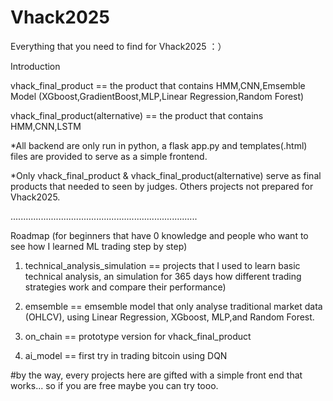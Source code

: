 # Vhack2025
Everything that you need to find for Vhack2025 ：）

Introduction

vhack_final_product == the product that contains HMM,CNN,Emsemble Model (XGboost,GradientBoost,MLP,Linear Regression,Random Forest)

vhack_final_product(alternative) == the product that contains HMM,CNN,LSTM

*All backend are only run in python, a flask app.py and templates(.html) files are provided to serve as a simple frontend.

*Only vhack_final_product & vhack_final_product(alternative) serve as final products that needed to seen by judges. Others projects not prepared for Vhack2025.

..........................................................................

Roadmap (for beginners that have 0 knowledge and people who want to see how I learned ML trading step by step)

1. technical_analysis_simulation == projects that I used to learn basic technical analysis, an simulation for 365 days how different trading strategies work and compare their performance)

2. emsemble == emsemble model that only analyse traditional market data (OHLCV), using Linear Regression, XGboost, MLP,and Random Forest.

3. on_chain == prototype version for vhack_final_product

4. ai_model == first try in trading bitcoin using DQN

#by the way, every projects here are gifted with a simple front end that works... so if you are free maybe you can try tooo.


